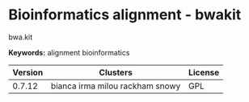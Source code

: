 # Bioinformatics alignment - bwakit

bwa.kit

**Keywords:** alignment bioinformatics



| Version | Clusters | License |
| ------- | -------- | ------- |
| 0.7.12 | bianca irma milou rackham snowy | GPL |

